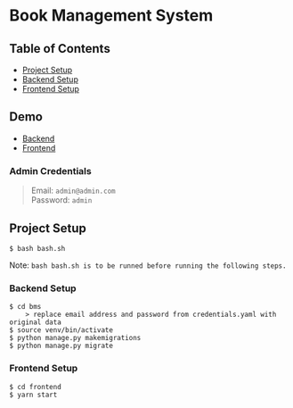 # Book Management System

## Table of Contents

- [Project Setup](#project-setup)
- [Backend Setup](#backend-setup)
- [Frontend Setup](#frontend-setup)

## Demo

- [Backend](admin.onehousesolution.com/admin)
- [Frontend](dev.onehousesolution.com)

### Admin Credentials

> Email: `admin@admin.com` <br/>
> Password: `admin`

## Project Setup

```
$ bash bash.sh
```
Note: `bash bash.sh is to be runned before running the following steps.`

### Backend Setup

```
$ cd bms
    > replace email address and password from credentials.yaml with original data
$ source venv/bin/activate
$ python manage.py makemigrations
$ python manage.py migrate
```

### Frontend Setup

```
$ cd frontend
$ yarn start
```

